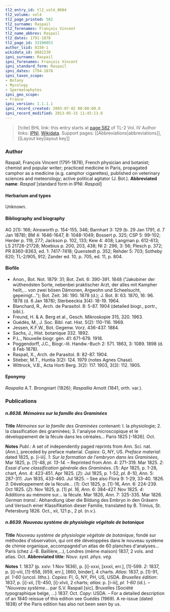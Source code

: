 ```yaml
---
tl2_entry_id: tl2_vol4_0604
tl2_volume: vol4
tl2_page_printed: 582
tl2_surname: Raspail
tl2_forenames: François Vincent
tl2_name_abbrev: Raspail
tl2_dates: 1791-1878
tl2_page_id: 33190053
author_lsid: 8150-1
wikidata_id: Q682230
ipni_surname: Raspail
ipni_forenames: François Vincent
ipni_standard_form: Raspail
ipni_dates: 1794-1878
ipni_taxon_scope: 
- Botany
- Mycology
- Spermatophytes
ipni_geo_scope: 
- France
ipni_version: 1.1.1.1
ipni_record_created: 2003-07-02 00:00:00.0
ipni_record_modified: 2013-05-15 11:45:13.0
---
```


> [!cite] BHL link: this entry starts at [page 582](https://www.biodiversitylibrary.org/page/33190053) of TL-2 Vol. IV
> Author links: [IPNI](https://www.ipni.org/a/8150-1), [Wikidata](https://www.wikidata.org/wiki/Q682230). Support pages: [[Abbreviations|abbreviations]], [[Layout key|layout key]]

### Author

Raspail, François Vincent (1791-1878), French physician and botanist; chemist and popular writer; practiced medicine in Paris, propagated camphor as a medicine (e.g. camphor cigarettes), published on veterinary sciences and meteorology; active political agitator (J. Bot.). 
**Abbreviated name**: *Raspail* \[standard form in IPNI: *Raspail*\]

#### Herbarium and types

Unknown.

#### Bibliography and biography

AG 2(1): 166; Ainsworth p. 154-155, 346; Barnhart 3: 129 (b. 29 Jan 1791, d. 7 Jan 1878); BM 4: 1646-1647, 8: 1048-1049; Bossert p. 325; CSP 5: 99-102; Herder p. 119, 277; Jackson p. 102, 133; Kew 4: 408; Langman p. 612-613; LS 21726-21728; Moebius p. 200, 203, 438; NI 2: 296, 3: 56; Plesch p. 372; PR 8360-8363, ed. 1: 7417-7418; Quenstedt p. 352; Rehder 5: 703; Sotheby 620; TL-2/905, 912; Zander ed. 10, p. 705, ed. 11, p. 804.

#### Biofile

- Anon., Bot. Not. 1879: 31; Bot. Zeit. 6: 390-391. 1848 ("Jakobiner der wüthendsten Sorte, nebenbei praktischer Arzt, der alles mit Kampher heilt,... von zwei bösen Dämonen, Argwohn und Scheelsucht, gepeinigt..."); Bot. Zeit. 36: 190. 1878 (d.); J. Bot. 8: 63. 1870, 16: 96. 1878 (d. 6 Jan 1878); Sterbeeckia 3(4): 18-19. 1964.
- Blanchard, R., Arch. de Parasitol. 8: 5-87. 1904 (detailed biogr., portr., bibl.).
- Freund, H. & A. Berg et al., Gesch. Mikroskopie 315, 320. 1963.
- Guédès, M., J. Soc. Bibl. nat. Hist. 5(2): 110-116. 1969.
- Jessen, K.F.W., Bot. Gegenw. Vorz. 436-437. 1884.
- Sachs, J., Hist. botanique 332. 1892.
- P.L., Nouvelle biogr. gén. 41: 671-679. 1918.
- Poggendorff, J.C., Biogr.-lit. Handw.-Buch 2: 571. 1863, 3: 1089. 1898 (d. 8 Feb 1878).
- Raspail, X., Arch. de Parasitol. 8: 82-87. 1904.
- Stieber, M.T., Huntia 3(2): 124. 1979 (notes Agnes Chase).
- Wittrock, V.B., Acta Horti Berg. 3(2): 117. 1903, 3(3): 112. 1905.

#### Eponymy

*Raspalia* A.T. Brongniart (1826); *Raspallia* Arnott (1841, orth. var.).

### Publications

##### n.8638. Mémoires sur la famille des Graminées

**Title**
*Mémoires sur la famille des Graminées* contenant: I. la physiologie; 2. la classification des graminées; 3. l'analyse microscopique et le développement de la fécule dans les céréales... Paris 1825 \[-1826\]. Oct.

**Notes**
*Publ*.: A set of independently paged reprints from Ann. Sci. nat. (*Ann.*), preceded by preface material. *Copies*: G, NY, US.
*Preface material*: dated 1825, p. \[i-iii\].
*1*: *Sur la formation de l'embryon dans les Graminées*, Mar 1825, p. \[1\]-48, *pl. 13-14.* – Reprinted from *Ann*. 4: 271-319. Mar 1825.
*2*: *Essai d'une classification générale des Graminées*.
(*1*): Apr 1825, p. 1-28, chart, *Ann*. 4: 423-451. Apr 1825. (*2*): Jul 1825, p. 1-52, *pl. 8-10, Ann.* 5: 287-311. Jun 1835, 433-460. Jul 1825. – See also Flora 9: 1-29, 33-40. 1826.
*3*: Développement de la fécule...
(*1*): Oct 1825, p. \[1\]-16, *Ann*. 6: 224-239. Oct 1825.
(*2*): Nov 1825, p. \[1\] *pl. 16, Ann.* 6: 384-427. Nov 1825.
*4*: Additions au mémoire sur... la fécule. Mar 1826, *Ann*. 7: 325-335. Mar 1826.
*German transl*.: Abhandlung über die Bildung des Embryo in den Gräsern und Versuch einer Klassifikation dieser Familie, translated by B. Trinius, St. Petersburg 1826. Oct., xii, 121 p., 2 pl. (n.v.).

##### n.8639. Nouveau système de physiologie végétale de botanique

**Title**
*Nouveau système de physiologie végétale de botanique*, fondé sur méthodes d'observation, qui ont été développées dans le nouveau système de chimie organique, accompagnéd'un atlas de 60 planches d'analyses... Paris (chez J.-B. Baillière,...), Londres (même maison) 1837, 2 vols. and atlas. Oct.
**Abbreviated title**: *Nouv. syst. phys. vég.*

**Notes**
*1*. 1837 (p. xxiv: 1 Nov 1836), p. \[i\]-xxxi, \[xxxii, err.\], \[1\]-599.
*2*: 1837, p. \[i\]-viii, \[1\]-658, \[659, err.\], \[660, binder\], 4 charts.
*Atlas*: 1837, p. \[1\]-91, *pl. 1-60* (uncol. liths.).
*Copies*: FI, G, NY, PH, US, USDA.
*Bruxelles édition*: 1837, p. \[i\]-xii, \[1\]-450, \[i\]-xlvii, 2 charts; *atlas*: p. \[i-iii\], *pl. 1-60* (id.). – "*Nouveau système*... par S.V. Raspail \[sic\]. Bruxelles (Société typographique belge, ...) 1837. Oct. *Copy*: USDA. – For a detailed description of an 1840 reissue of this edition see Guédès (1969). A re-issue (dated 1838) of the Paris edition has also not been seen by us.

